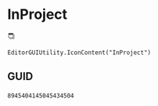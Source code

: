 # InProject
![](/img/InProject.png)

``` CSharp
EditorGUIUtility.IconContent("InProject")
```
## GUID
```
8945404145045434504
```
